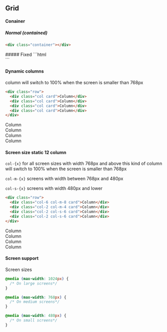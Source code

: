 ## Grid

#### Conainer

##### Normal (contained)

```html
<div class="container"></div>
```

<div class="container card">
   
</div>
##### Fixed
```html
<div class="container-fixed"></div>
```

<div class="container-fixed card"></div>

#### Dynamic columns

column will switch to 100% when the screen is smaller than 768px

```html
<div class="row">
  <div class="col card">Column</div>
  <div class="col card">Column</div>
  <div class="col card">Column</div>
  <div class="col card">Column</div>
</div>
```

<div class="row">
  <div class="col card">Column</div>
  <div class="col card">Column</div>
  <div class="col card">Column</div>
  <div class="col card">Column</div>
</div>

#### Screen size static 12 column

`col-{x}` for all screen sizes with width 768px and above
this kind of column will switch to 100% when the screen is smaller than 768px

`col-m-{x}` screens with width between 768px and 480px

`col-s-{x}` screens with width 480px and lower

```html
<div class="row">
  <div class="col-6 col-m-8 card">Column</div>
  <div class="col-2 col-m-4 card">Column</div>
  <div class="col-2 col-s-6 card">Column</div>
  <div class="col-2 col-s-6 card">Column</div>
</div>
```

<div class="row">
  <div class="col-6 col-m-8 card">Column</div>
  <div class="col-2 col-m-4 card">Column</div>
  <div class="col-2 col-s-6 card">Column</div>
  <div class="col-2 col-s-6 card">Column</div>
</div>

#### Screen support

Screen sizes

```css
@media (max-width: 1024px) {
  /* On large screens*/
}

@media (max-width: 768px) {
  /* On medium screens*/
}

@media (max-width: 480px) {
  /* On small screens*/
}
```
